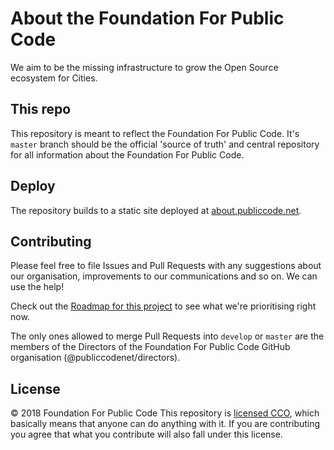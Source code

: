 # About the Foundation For Public Code

We aim to be the missing infrastructure to grow the Open Source ecosystem for Cities.


## This repo

This repository is meant to reflect the Foundation For Public Code.
It's `master` branch should be the official 'source of truth' and central repository for all information about the Foundation For Public Code.

## Deploy

The repository builds to a static site deployed at [about.publiccode.net](http://about.publiccode.net/).

## Contributing

Please feel free to file Issues and Pull Requests with any suggestions about our organisation, improvements to our communications and so on. We can use the help!

Check out the [Roadmap for this project](https://github.com/publiccodenet/about/projects/1) to see what we're prioritising right now.

The only ones allowed to merge Pull Requests into `develop` or `master` are the members of the Directors of the Foundation For Public Code GitHub organisation (@publiccodenet/directors).

## License

© 2018 Foundation For Public Code
This repository is [licensed CCO](LICENSE), which basically means that anyone can do anything with it. If you are contributing you agree that what you contribute will also fall under this license.
